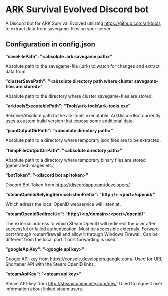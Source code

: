 # ARK Survival Evolved Discord bot

A Discord bot for ARK Survival Evolved utilizing https://github.com/arktools to extract data from savegame-files on your server.


## Configuration in config.json
**"saveFilePath": "\<absolute .ark savegame path\>"**

Absolute path to the savegame-file (.ark) to watch for changes and extract data from.


**"clusterSavePath": "\<absolute directory path where cluster savegame-files are stored\>"**

Absolute path to the directory where cluster savegame-files are stored.


**"arktoolsExecutablePath": "Tools\\ark-tools\\ark-tools.exe"**

Relative/Absolute path to the ark-tools executable. ArkDiscordBot currently uses a custom build version that expose some additional data.


**"jsonOutputDirPath": "\<absolute directory path\>"**

Absolute path to a directory where temporary json files are to be extracted.


**"tempFileOutputDirPath": "\<absolute directory path\>"**

Absolute path to a directory where temporary binary files are stored (generated images etc.)


**"botToken": "\<discord bot api token\>"**

Discord Bot Token from https://discordapp.com/developers/.


**"steamOpenIdRelyingServiceListenPrefix":  "http://+:\<port\>/openid/"**

Which adress the local OpenID webservice will listen at.


**"steamOpenIdRedirectUri": "http://\<ip/domain\>:\<port\>/openid/"**

The external address to which Steam OpenID will redierect the user after successful or failed authentication. Must be accessible externaly. Forward port through router/firewall and allow it through Windows Firewall. Can be different from the local port if port forwarding is used.


**"googleApiKey": "\<google api key\>"**

Google API-key from https://console.developers.google.com/. Used for URL Shortener API with the Steam OpenID links.


**"steamApiKey": "\<steam api key\>"**

Steam API-key from http://steamcommunity.com/dev/. Used to request user information about linked steam users.